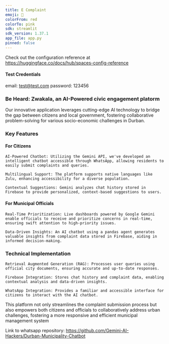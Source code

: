 ```yaml
---
title: E Complaint
emoji: 👀
colorFrom: red
colorTo: pink
sdk: streamlit
sdk_version: 1.37.1
app_file: app.py
pinned: false
---
```

Check out the configuration reference at https://huggingface.co/docs/hub/spaces-config-reference

#### Test Credentials
email: test@test.com
password: 123456

### Be Heard: Zwakala, an AI-Powered civic engagement platorm
Our innovative application leverages cutting-edge AI technology to bridge the gap between citizens and local government, fostering collaborative problem-solving for various socio-economic challenges in Durban.

### Key Features

#### For Citizens

    AI-Powered Chatbot: Utilizing the Gemini API, we've developed an intelligent chatbot accessible through WhatsApp, allowing residents to easily submit complaints and queries.

    Multilingual Support: The platform supports native languages like Zulu, enhancing accessibility for a diverse population.

    Contextual Suggestions: Gemini analyzes chat history stored in Firebase to provide personalized, context-based suggestions to users.

#### For Municipal Officials
   
    Real-Time Prioritization: Live dashboards powered by Google Gemini enable officials to receive and prioritize concerns in real-time, ensuring swift attention to high-priority issues.

    Data-Driven Insights: An AI chatbot using a pandas agent generates valuable insights from complaint data stored in Firebase, aiding in informed decision-making.

### Technical Implementation

    Retrieval Augmented Generation (RAG): Processes user queries using official city documents, ensuring accurate and up-to-date responses.

    Firebase Integration: Stores chat history and complaint data, enabling contextual analysis and data-driven insights.

    WhatsApp Integration: Provides a familiar and accessible interface for citizens to interact with the AI chatbot.

This platform not only streamlines the complaint submission process but also empowers both citizens and officials to collaboratively address urban challenges, fostering a more responsive and efficient municipal management system

Link to whatsapp repository: https://github.com/Gemini-AI-Hackers/Durban-Municipality-Chatbot
